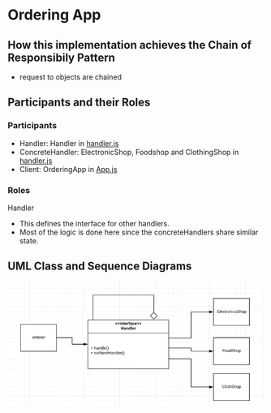 # Ordering App

## How this implementation achieves the Chain of Responsibily Pattern
- request to objects are chained

## Participants and their Roles
### Participants
- Handler: Handler in [handler.js](./handler.js)
- ConcreteHandler: ElectronicShop, Foodshop and ClothingShop in [handler.js](./handler.js)
- Client: OrderingApp in [App.js](./App.js)

### Roles
Handler
- This defines the interface for other handlers.
- Most of the logic is done here since the concreteHandlers share similar state.


## UML Class and Sequence Diagrams
![alt resp_chain](../umls/ORD_CL_UML.png)
